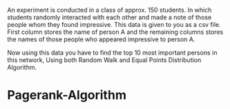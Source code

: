 An experiment is conducted in a class of approx. 150 students. In which students randomly interacted with each other and made a note of  those people whom they found impressive. This data is given to you as a csv file. First column stores the name  of person A and the remaining columns stores the names of those people who appeared impressive to person A. 

Now using this data you have to find the top 10 most important persons in this network, Using both Random Walk and Equal Points Distribution Algorithm.
# Pagerank-Algorithm
